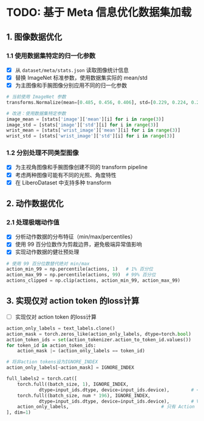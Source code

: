 # TODO: 基于 Meta 信息优化数据集加载

## 1. 图像数据优化

### 1.1 使用数据集特定的归一化参数
- [X] 从 `dataset/meta/stats.json` 读取图像统计信息
- [X] 替换 ImageNet 标准参数，使用数据集实际的 mean/std
- [X] 为主图像和手腕图像分别应用不同的归一化参数

```python
# 当前使用 ImageNet 参数
transforms.Normalize(mean=[0.485, 0.456, 0.406], std=[0.229, 0.224, 0.225])

# 改进：使用数据集特定参数
image_mean = [stats['image']['mean'][i] for i in range(3)]
image_std = [stats['image']['std'][i] for i in range(3)]
wrist_mean = [stats['wrist_image']['mean'][i] for i in range(3)]
wrist_std = [stats['wrist_image']['std'][i] for i in range(3)]
```

### 1.2 分别处理不同类型图像
- [X] 为主视角图像和手腕图像创建不同的 transform pipeline
- [X] 考虑两种图像可能有不同的光照、角度特性
- [X] 在 LiberoDataset 中支持多种 transform

## 2. 动作数据优化

### 2.1 处理极端动作值
- [X] 分析动作数据的分布特征（min/max/percentiles）
- [X] 使用 99 百分位数作为剪裁边界，避免极端异常值影响
- [X] 实现动作数据的健壮预处理

```python
# 使用 99 百分位数替代绝对 min/max
action_min_99 = np.percentile(actions, 1)   # 1% 百分位
action_max_99 = np.percentile(actions, 99)  # 99% 百分位
actions_clipped = np.clip(actions, action_min_99, action_max_99)
```

## 3. 实现仅对 action token 的loss计算
- [ ] 实现仅对 action token 的loss计算
```python
action_only_labels = text_labels.clone()
action_mask = torch.zeros_like(action_only_labels, dtype=torch.bool)
action_token_ids = set(action_tokenizer.action_to_token_id.values())
for token_id in action_token_ids:
    action_mask |= (action_only_labels == token_id)

# 将非action tokens设为IGNORE_INDEX
action_only_labels[~action_mask] = IGNORE_INDEX

full_labels2 = torch.cat([
    torch.full((batch_size, 1), IGNORE_INDEX, 
            dtype=input_ids.dtype, device=input_ids.device),        # <BOS> token (忽略)
    torch.full((batch_size, num * 196), IGNORE_INDEX, 
            dtype=input_ids.dtype, device=input_ids.device),        # Vision tokens (忽略)
    action_only_labels,                                  # 只有 Action tokens 参与loss，Text tokens被忽略
], dim=1)
```